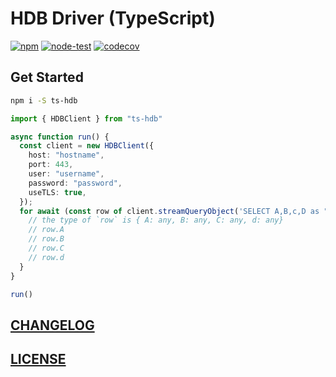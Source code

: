 # HDB Driver (TypeScript)

[![npm](https://img.shields.io/npm/v/ts-hdb)](https://www.npmjs.com/package/ts-hdb)
[![node-test](https://github.com/Soontao/ts-hdb/actions/workflows/nodejs.yml/badge.svg)](https://github.com/Soontao/ts-hdb/actions/workflows/nodejs.yml)
[![codecov](https://codecov.io/gh/Soontao/ts-hdb/branch/main/graph/badge.svg?token=WJf9XudtiU)](https://codecov.io/gh/Soontao/ts-hdb)

## Get Started

```bash
npm i -S ts-hdb
```

```ts
import { HDBClient } from "ts-hdb"

async function run() {
  const client = new HDBClient({
    host: "hostname",
    port: 443,
    user: "username",
    password: "password",
    useTLS: true,
  });
  for await (const row of client.streamQueryObject('SELECT A,B,c,D as "d" FROM A_TABLE')) {
    // the type of `row` is { A: any, B: any, C: any, d: any}
    // row.A
    // row.B
    // row.C
    // row.d
  }
}

run()
```

## [CHANGELOG](./CHANGELOG.md)
## [LICENSE](./LICENSE)
